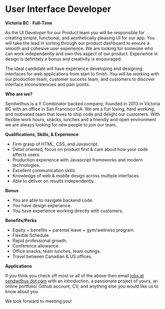 User Interface Developer
===


__Victoria BC &middot; Full-Time__

As the UI Developer for our Product team you will be responsible for creating simple, functional, and aesthetically pleasing UI for our app. You will take the lead in sorting through our product dashboard to ensure a smooth and cohesive user experience. We are looking for someone who can work independently and own this aspect of our product. Experience in design is definitely a bonus and creativity is encouraged.

The ideal candidate will have experience developing and designing interfaces for web applications from start to finish. You will be working with our production team, customer success team, and customers to discover interface inconsistencies and pain points.

<!-- more -->


__Who are we?__

Sendwithus is a Y Combinator backed company, founded in 2013 in Victoria BC with an office in San Francisco CA. We are a fun loving, hard working, and motivated team that loves to ship code and delight our customers.
With flexible work hours, snacks, lunches and a friendly and open environment we are always looking for new people to join our team.

__Qualifications, Skills, &amp; Experience__

* Firm grasp of HTML, CSS, and Javascript.
* Detail oriented, focus on product first & care about how your code affects users.
* Production experience with Javascript frameworks and modern technologies.
* Excellent communication skills.
* Knowledge of web & mobile design across multiple interfaces.
* Able to deliver on results independently.

__Bonus__

* You are able to navigate backend code.
* You have design experience.
* You have experience working directly with customers.

__Benefits/Perks__

* Equity + benefits + parental leave + gym/wellness program.
* Flexible Schedule.
* Rapid professional growth.
* Conference allowance.
* Office snacks, team lunches, team outings.
* Travel between Canadian & US offices.

__Applications__

If you think you check off most or all of the above then email [jobs at sendwithus dot com](mailto:jobs@sendwithus.com) with an introduction, a passionate project of yours, an online portfolio/ Github account, CV, and anything else you would like us to know about you.

We look forward to meeting you!

